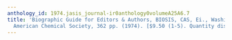 ```yaml
---
anthology_id: 1974.jasis_journal-ir0anthology0volumeA25A6.7
title: 'Biographic Guide for Editors & Authors, BIOSIS, CAS, Ei., Washington, DC:
  American Chemical Society, 362 pp. (1974). [$9.50 (1-5). Quantity discount.]'
---
```

